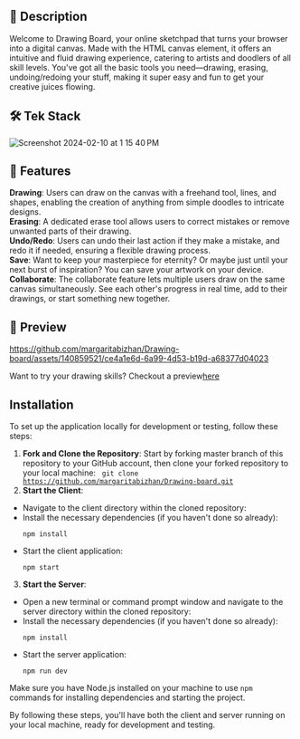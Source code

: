 ## 🎨 Description
Welcome to Drawing Board, your online sketchpad that turns your browser into a digital canvas. Made with the HTML canvas element, it offers an intuitive and fluid drawing experience, catering to artists and doodlers of all skill levels. You've got all the basic tools you need—drawing, erasing, undoing/redoing your stuff, making it super easy and fun to get your creative juices flowing.

## 🛠️ Tek Stack
![Screenshot 2024-02-10 at 1 15 40 PM](https://github.com/margaritabizhan/Drawing-board/assets/140859521/3fc7cf70-f024-4d82-9382-8980a9b0d8ce)


## 🌟 Features
**Drawing**: Users can draw on the canvas with a freehand tool, lines, and shapes, enabling the creation of anything from simple doodles to intricate designs.</br>
**Erasing**: A dedicated erase tool allows users to correct mistakes or remove unwanted parts of their drawing.</br>
**Undo/Redo**: Users can undo their last action if they make a mistake, and redo it if needed, ensuring a flexible drawing process.</br>
**Save**: Want to keep your masterpiece for eternity? Or maybe just until your next burst of inspiration? You can save your artwork on your device.</br>
**Collaborate**: The collaborate feature lets multiple users draw on the same canvas simultaneously. See each other's progress in real time, add to their drawings, or start something new together. 


## 🚀 Preview


https://github.com/margaritabizhan/Drawing-board/assets/140859521/ce4a1e6d-6a99-4d53-b19d-a68377d04023

Want to try your drawing skills? Checkout a preview[here](https://drawing-board-margaritabizhans-projects.vercel.app)

## Installation
To set up the application locally for development or testing, follow these steps:

1. **Fork and Clone the Repository**: Start by forking master branch of this repository to your GitHub account, then clone your forked repository to your local machine:
   <code> git clone https://github.com/margaritabizhan/Drawing-board.git</code>
2. **Start the Client**:
- Navigate to the client directory within the cloned repository:
- Install the necessary dependencies (if you haven't done so already):
  ```
  npm install
  ```
- Start the client application:
  ```
  npm start
  ```

3. **Start the Server**:
- Open a new terminal or command prompt window and navigate to the server directory within the cloned repository:
- Install the necessary dependencies (if you haven't done so already):
  ```
  npm install
  ```
- Start the server application:
  ```
  npm run dev
  ```

Make sure you have Node.js installed on your machine to use `npm` commands for installing dependencies and starting the project.

By following these steps, you'll have both the client and server running on your local machine, ready for development and testing.
